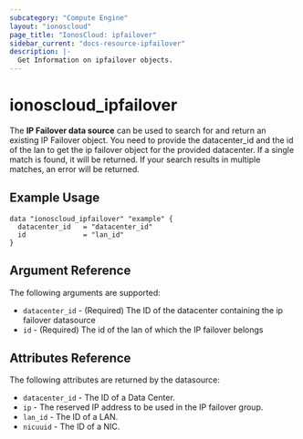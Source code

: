 ```yaml
---
subcategory: "Compute Engine"
layout: "ionoscloud"
page_title: "IonosCloud: ipfailover"
sidebar_current: "docs-resource-ipfailover"
description: |-
  Get Information on ipfailover objects.
---
```


# ionoscloud_ipfailover

The **IP Failover data source** can be used to search for and return an existing IP Failover object.
You need to provide the datacenter_id and the id of the lan to get the ip failover object for the provided datacenter.
If a single match is found, it will be returned. If your search results in multiple matches, an error will be returned.

## Example Usage

```hcl
data "ionoscloud_ipfailover" "example" {
  datacenter_id   = "datacenter_id"
  id              = "lan_id"
}
```

## Argument Reference

The following arguments are supported:

* `datacenter_id` - (Required) The ID of the datacenter containing the ip failover datasource
* `id` - (Required) The id of the lan of which the IP failover belongs 


## Attributes Reference

The following attributes are returned by the datasource:

* `datacenter_id` - The ID of a Data Center.
* `ip` - The reserved IP address to be used in the IP failover group.
* `lan_id` - The ID of a LAN.
* `nicuuid` - The ID of a NIC.
